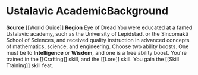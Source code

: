 ﻿---
ability: null
ability_boost: null
feat: null
id: '71'
name: Ustalavic Academic
prerequisite: null
rarity: null
skill: null
source: '[[DATABASE/source/World Guide|World Guide]]'
subcategory: regional
trait: null
type: null

---
# Ustalavic Academic<span class="item-type">Background</span>

**Source** [[World Guide]] 
**Region** Eye of Dread
You were educated at a famed Ustalavic academy, such as the University of Lepidstadt or the Sincomakti School of Sciences, and received quality instruction in advanced concepts of mathematics, science, and engineering.
Choose two ability boosts. One must be to **Intelligence** or **Wisdom**, and one is a free ability boost.
You're trained in the [[Crafting]] skill, and the [[Lore]] skill. You gain the [[Skill Training]] skill feat.